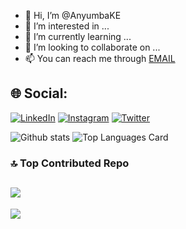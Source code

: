 - 👋 Hi, I’m @AnyumbaKE
- 👀 I’m interested in ...
- 🌱 I’m currently learning ...
- 💞️ I’m looking to collaborate on ...
- 📫 You can reach me through <a href="mailto:stanley@dualpix.co.ke">EMAIL</a>

## 🌐 Social:
[![LinkedIn](https://img.shields.io/badge/LinkedIn-%230077B5.svg?logo=linkedin&logoColor=white)](https://linkedin.com/in/stanley-anyumba-1b9b9762)
[![Instagram](https://img.shields.io/badge/Instagram-%23E4405F.svg?logo=Instagram&logoColor=white)](https://instagram.com/AnyumbaKE) [![Twitter](https://img.shields.io/badge/Twitter-%231DA1F2.svg?logo=Twitter&logoColor=white)](https://twitter.com/AnyumbaKE)

![Github stats](https://github-readme-stats-git-masterrstaa-rickstaa.vercel.app/api?username=AnyumbaKE&theme=highcontrast&show_icons=true&count_private=true)
![Top Languages Card](https://github-readme-stats-git-masterrstaa-rickstaa.vercel.app/api/top-langs/?username=AnyumbaKE)

### 🔝 Top Contributed Repo
![](https://github-contributor-stats.vercel.app/api?username=AnyumbaKE&limit=5&theme=tokyonight&combine_all_yearly_contributions=true)
---
[![](https://visitcount.itsvg.in/api?id=AnyumbaKE&icon=7&color=3)](https://visitcount.itsvg.in)
<!-- ![Github stats](https://github-readme-stats.vercel.app/api?username=AnyumbaKE&theme=highcontrast&show_icons=true&count_private=true)
![Top Language}

### 🔝 Top Contributed Repo
![](https://github-contributor-stats.vercel.app/api?username=AnyumbaKE&limit=5&theme=tokyonight&combine_all_yearly_contributions=true)
---
[![](https://visitcount.itsvg.in/api?id=AnyumbaKE&icon=7&color=3)](https://visitcount.itsvg.in)

<!---
AnyumbaKE/AnyumbaKE is a ✨ special ✨ repository because its `README.md` (this file) appears on your GitHub profile.
You can click the Preview link to take a look at your changes.
--->
